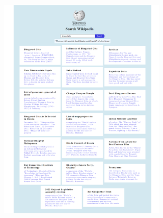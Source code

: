 <img src='https://github.com/Ishwar608/WikiMedia-in-JavaScrpt/blob/master/ishwar608.github.io_WikiMedia-in-JavaScrpt_.png' />
